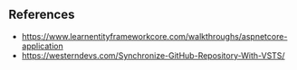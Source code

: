 ## References

- https://www.learnentityframeworkcore.com/walkthroughs/aspnetcore-application
- https://westerndevs.com/Synchronize-GitHub-Repository-With-VSTS/